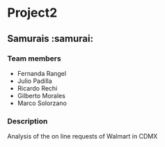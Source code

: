 # Project2

## Samurais :samurai:

### Team members
* Fernanda Rangel 
* Julio Padilla
* Ricardo Rechi
* Gilberto Morales
* Marco Solorzano

### Description
Analysis of the on line requests of Walmart in CDMX
